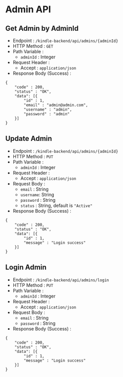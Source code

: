 # Admin API

## Get Admin by AdminId
- Endpoint : `/kindle-backend/api/admins/{adminId}`
- HTTP Method : `GET`
- Path Variable :
	- `adminId` : Integer
- Request Header :
	- Accept : `application/json`
- Response Body (Success) :
```
{
	"code" : 200,
	"status" : "OK",
	"data": [{
		"id" : 1,
		"email" : "admin@admin.com",
		"username" : "admin",
		"password" : "admin"
	}]
}
```

## Update Admin
- Endpoint : `/kindle-backend/api/admins/{adminId}`
- HTTP Method : `PUT`
- Path Variable :
	- `adminId` : Integer
- Request Header :
	- Accept : `application/json`
- Request Body :
    - `email` : String
    - `username`: String
    - `password` : String
    - `status` : String, default is `"Active"` 
- Response Body (Success) :
```
{
	"code" : 200,
	"status" : "OK",
	"data": [{
		"id" : 1,
		"message" : "Login success"
	}]
}
```

## Login Admin
- Endpoint : `/kindle-backend/api/admins/login`
- HTTP Method : `PUT`
- Path Variable :
	- `adminId` : Integer
- Request Header :
	- Accept : `application/json`
- Request Body :
    - `email` : String
    - `password` : String
- Response Body (Success) :
```
{
	"code" : 200,
	"status" : "OK",
	"data": [{
		"id" : 1,
		"message" : "Login success"
	}]
}
```
